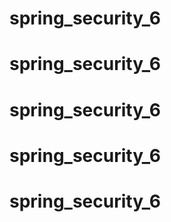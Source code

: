 # spring_security_6
# spring_security_6
# spring_security_6
# spring_security_6
# spring_security_6
